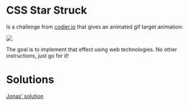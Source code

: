 # CSS Star Struck

Is a challenge from [codier.io](https://codier.io/challenge/BJ8FooEYV) that gives an animated gif target animation:

![](https://res.cloudinary.com/codier/image/upload/c_scale,w_235/mctencygbt3absdfeqxb)

The goal is to implement that effect using web technologies. No other instructions, just go for it!

# Solutions

[Jonas' solution](Jonas/)
